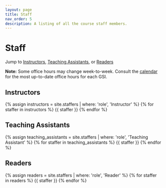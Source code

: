 ```yaml
---
layout: page
title: Staff
nav_order: 5
description: A listing of all the course staff members.
---
```


# Staff

Jump to [Instructors](#inst), [Teaching Assistants](#tas), or [Readers](#readers)

**Note:** Some office hours may change week-to-week. Consult the [calendar](http://ds100.org/fa19/calendar) for the most up-to-date office hours for each GSI.

<a name = 'inst'></a>

## Instructors

<div class="role">
  {% assign instructors = site.staffers | where: 'role', 'Instructor' %}
  {% for staffer in instructors %}
  {{ staffer }}
  {% endfor %}
</div>

<a name = 'tas'></a>

## Teaching Assistants

<div class="role">
  {% assign teaching_assistants = site.staffers | where: 'role', 'Teaching Assistant' %}
  {% for staffer in teaching_assistants %}
  {{ staffer }}
  {% endfor %}
</div>

<a name = 'readers'></a>

## Readers

<div class="role">
  {% assign readers = site.staffers | where: 'role', 'Reader' %}
  {% for staffer in readers %}
  {{ staffer }}
  {% endfor %}
</div>
